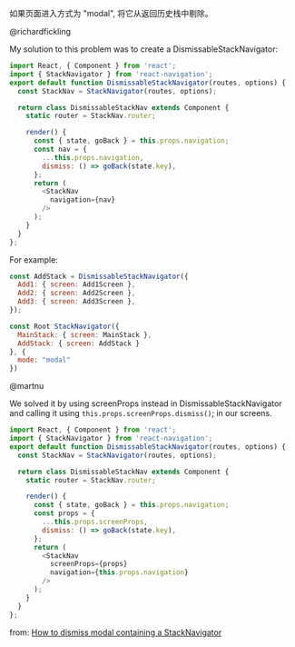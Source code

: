 如果页面进入方式为 "modal", 将它从返回历史栈中剔除。   

@richardfickling

My solution to this problem was to create a DismissableStackNavigator:

```js
import React, { Component } from 'react';
import { StackNavigator } from 'react-navigation';
export default function DismissableStackNavigator(routes, options) {
  const StackNav = StackNavigator(routes, options);

  return class DismissableStackNav extends Component {
    static router = StackNav.router;

    render() {
      const { state, goBack } = this.props.navigation;
      const nav = {
        ...this.props.navigation,
        dismiss: () => goBack(state.key),
      };
      return (
        <StackNav
          navigation={nav}
        />
      );
    }
  }
};
```

For example:

```js
const AddStack = DismissableStackNavigator({
  Add1: { screen: Add1Screen },
  Add2: { screen: Add2Screen },
  Add3: { screen: Add3Screen },
});

const Root StackNavigator({
  MainStack: { screen: MainStack },
  AddStack: { screen: AddStack }
}, {
  mode: "modal"
})
```

@martnu

We solved it by using screenProps instead in DismissableStackNavigator and calling it using `this.props.screenProps.dismiss()`; in our screens.

```js
import React, { Component } from 'react';
import { StackNavigator } from 'react-navigation';
export default function DismissableStackNavigator(routes, options) {
  const StackNav = StackNavigator(routes, options);

  return class DismissableStackNav extends Component {
    static router = StackNav.router;

    render() {
      const { state, goBack } = this.props.navigation;
      const props = {
        ...this.props.screenProps,
        dismiss: () => goBack(state.key),
      };
      return (
        <StackNav
          screenProps={props}
          navigation={this.props.navigation}
        />
      );
    }
  }
};
```

from: [How to dismiss modal containing a StackNavigator](https://github.com/react-navigation/react-navigation/issues/686)